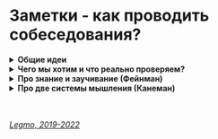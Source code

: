 <h1>Заметки - как проводить собеседования?</h1>

[//]: # (Общие идеи)
<details><summary><b>Общие идеи</b></summary><p>

- Тестовое задание давать до собеседования 
  - На собеседование обсуждаем - почему сделал так, зачем это и т.д.
- Тестовое задание должно быть ограничено по времени (разумные рамки)
  - Влад Головач: никогда не стоит задача «сделать лучший дизайн». Стоит задача «сделать лучший дизайн за определенное время при определенном бюджете». Это разные вещи.
- При подготовке вопросов не используй русские статьи
  - Соискатель использует их же для подготовки. 
  - Если используешь статьи - бери англоязычные, и только за последние пару лет.
- Если спрашиваешь теоретические вопросы - спрашивай фундаментальные вещи
    - Как работает движок JS?
    - Как браузер отрисовывает страницу (Parsing, layout, paintnig...)
- Задавай общие вопросы на глубокое понимание 
  - Как вы понимаете — что значит "архитектура фронтенда"?
  - Зачем в REST (и HTTP) вообще ввели разные методы? Почему не передавать всё одним-двумя методами, ну например GET и POST?
  - Зачем нам так много разных html-тэгов?
  - Какие есть проблемы у Redux?
  - Какие есть альтернативы у Virtual DOM? Что использовалось до его появления? (`dirty checking`...)
- Полезно спрашивать "Что нового/полезного появилось в технологии Х за этот и прошлый год"?
  - показывает насколько человек сейчас погружен в тему, есть ли энтузиазм и т.д.
- Ещё примеры вопросов на вовлеченность в современные проблемы IT
  - какие современные альтернативы у формата JSON (Message Pack)
  - какие современные альтернативы у формата JPEG (WebP, AVIF)
  - какие новые подходы к архитектуре фронтенда появились за последние несколько лет? (на 2022 это, например, Feature Driven Architecture (FDA, 2018) и Feature Sliced Design (FSD, 2018))
- Теоретическое знание "Что такое замыкание" вообще не гарантирует что человек сможет применить его на практике и узнает
  когда с ним столкнётся. 
    - дать пример кода и спросить — что тут происходит? Почему? Что случится если изменить так? Как изменить чтоб работало эдак?
    - три основных уровня:
      - знаю теоретически
      - могу узнать в коде, если встречу
      - пойму что этот приём надо использовать при решении реальной задачи
- Если даешь `live coding` — давай реальные задачки.
  - Ищешь React-разработчика — дай задачку на доработку React-компонента, а не на алгоритм поиска чисел Фибоначчи.
  - Если так сильно хочешь проверить замыкания и т.д. — интегрируй их в задачу связанную с React.
- Описывай ситуации и проверяй как человек думает
  - надо сделать то-то. Как вы это сделаете?
  - есть работающая программа, поменяем в ней вот это - что произойдёт? 
  - например: что будет если в этом методе жизненного цикла поменять то-то
- Проверяй как человек называет переменные.
- Проверяй как человек ищет ошибки и отлаживает/дебажит
  - даёшь кусок когда. Этот код делал то-то, в нём есть ошибки, найдите их
- Если человек ответил неверно — он сбивается. Даже если вина не его (например вопрос был сформирован некорректно). Несколько неверных ответов - совсем зависнет. После нескольких ошибок лучше давать вопросы попроще, чтоб он собеседуемый немного выдохнул и почувствовал себя увереннее.
- 
- Хорошо бы до собеседования определиться со списком требований, на которые будешь обращать внимание 
  - теоретические знания (в каких сферах?)
  - навыки кодирования (что оцениваем - скорость, изящество решений, понятность кода...)
  - навыки общения (что надо - умение сгладить конфликт; критиковать не обижая; пробивная сила; умение понять проблему собеседника..)
  - ...
- Вычленить самые частые косяки junior-программистов в твоей команде, и задавать задачки/вопросы на эти темы 
- В процессе собеседования — отмечай результаты кандидата в табличке. Плюс, дописывай свои заметки впечатления сразу после собеседования. Можно будет объективно сравнить данные разных кандидатов.
- Хороший тон — дать обратную связь по результатам собеседования. 
  - «Спасибо, вы крутой и очень нам понравились. Мы пока не готовы сделать вам предложение. Вот ваши результаты...» 
    - были такие-то теоретические вопросы, по ним такие-то баллы; 
    - вот наши заметки по вашему коду (это решил, тут пропустил, тут неочевидные названия переменных...) 
    - вот наша субъективная оценка по soft-skills, вот более конкретные нюансы - что понравилось/смутило).

<br></p>
</details>

[//]: # (Чего мы хотим и что реально проверяем?)
<details><summary><b>Чего мы хотим и что реально проверяем?</b></summary><p>

Думаю, основная проблема с современным подходом к найму программистов (интервью и т.д.) лежит в сфере методологии.<br>
Чтобы получить необходимый результат — надо его чётко сформулировать.<br>
Каких специалистов мы ищем? Почему нужны именно эти качества? Как их проверить?
<br>
<br>

**Тезис**

Все проводят интервью и задают одни и те же вопросы/задачки потому что «так принято».<br>
По факту это далеко не самый эффективный способ отбора/поиска кандидатов.<br> 
Просто к нем привыкли, всем лень анализировать ситуацию и подбирать подход для решения своих конкретных задач.<br>
Пример альтернативного подхода — [учебная программа](https://vc.ru/hr/304764-kak-my-sdelali-besplatnuyu-programmu-obucheniya-veb-razrabotke-i-trudoustroili-60-vypusknikov) компании «MetaLamp»
<br>
<br>

**Как работает сейчас**

На интервью мы отбираем людей которые:
- хорошо проходят интервью — имеют опыт собеседований, не волнуются, умеют говорить...
- могут повторить куски теории из учебника — понимание проверяется редко, обычно достаточно «заучивания»
- могут быстро «щёлкать» традиционные задачки с LeetCode
- хотят устроиться на эту должность (основная причина, почему метод интервью работает — случайно могут попасться адекватные специалисты, которые смогли пройти интервью)
  <br>
  <br>

**Про эффективность интервью как метода подбора персонала**

Сейчас эффективность отбора кандидатов на интервью на 90% зависит от собеседующего. Если он крут и «чувствует» что человек подходит — то есть шанс что он наймёт подходящего специалиста.<br>
Т.е. сейчас это не про «эффективность системы отбора», а про «навык распознавания» подходящих людей в процессе общения.

Чем-то похоже на историю с эффективными методами психотерапии. <br>
В паре слов: методов психотерапии очень много, и некоторые исходят из диаметрально противоположных концепций относительно структуры человеческой психики.

Провели масштабное научное исследование — международная организации более 10 лет анализировала эффективность работы сотен психотерапевтов по всему миру. Хотели выяснить, какой метод психотерапии даёт больший процент излечений. Выяснилось что все методы дают примерно одинаковые результаты (в рамках статистической погрешности).

Но есть один фактор, который очень чётко коррелирует с эффективностью лечения. Чем больше часов практики у психотерапевта, тем эффективнее он помогает людям. Неважно каким методом.

Кажется, с интервью та же история — если для подбора персонала мы используем интервью, то важна не его структура, не вопросы, и т.д. Важен человек, который проводит интервью — сможет ли он «почувствовать» нужного кандидата, или нет.
<br>
<br>

**Варианты решения**

Перед поиском-отбором кандидатов надо понять:
- Какие качества нам нужны?
    - например «ответственность»
- В чём будет проявляться это качество?
    - как проявляется ответственность в ситуации Х (с нашей точки зрения)?
    - человек срочно бежит к начальству и сообщает о проблеме?
    - человек начинает решать проблему сам, не дергая начальство?
    - человек не отвлекается от своей работы, потому что эту проблему должны решать другие специалисты и «им виднее»?
    - При определенных условиях каждое из этих решений может быть правильным. Надо разобраться, чего хотим мы — и под эти требования искать человека.
- Как проверить это качество у кандидата?
    - каким образом проверить ответственность?
    - описать ситуацию на словах и проверить что человек сделает?
    - реально поставить в сложную ситуацию и посмотреть на реакцию?
    - показать как кто-то ведёт себя в этой ситуации (например фрагмент из фильма) и пропросить прокомментировать, что соискатель думает об увиденном?
    - ...

Надо понять чего и зачем мы хотим, каких людей ищем.
- Нужен крутой опытный программист? 
  - Ты не проверишь это на интервью. 
  - Надо смотреть код человека, зная какая задача ему ставилась, сколько времени и ресурсов было потрачено. 
  - Причём это должен быть большой код, не пара функций.
- Нужен толковый джун, который обладает минимальной базой и быстро учится?
  - Проведи серию бесплатных он-лайн уроков, в конце дай практическое задание на пройденный материал (ограниченное по времени). 
  - Те кто хорошо усвоили новое и успешно решили задание — отличные кандидаты.
- Нужен человек который будет учить других? С навыками преподавания и глубокими теоретическими знаниями?
  - За полчаса до интервью дай ему какую-то фундаментальную тему (например «Архитектура фронтенда») и попроси подготовить лекцию на 20 минут.
    - Послушай как он объясняет, насколько глубокое и ясное понимание у него самого. Задай «дурацких» вопросов, наводящих на серьёзные проблемы
- Нужен человек который хорошо проводит code-review и умеет выстраивать коммуникации в команде?
  - дай ему на ревью кусок кода с ошибками
  - устрой стресс-интервью со сложным клиентом

<br></p>
</details>

[//]: # (Про знание и заучивание. Фейнман)
<details><summary><b>Про знание и заучивание (Фейнман)</b></summary><p>

**Фейнман про физику в Бразилии.(«Вы наверное шутите мистер Фейман?»)**

Я обнаружил кое-что еще, - продолжал я. - Hаугад листая страницы и останавливаясь в любом произвольно выбранном месте, я могу показать вам, почему это не наука, а заучивание во всех случаях, без исключения. Я рискну прямо сейчас, в этой аудитории перелистать страницы, остановиться в произвольном месте, прочитать и показать вам.

Так я и сделал. Тррррр-ап - мой палец остановился на какой-то странице, и я начал читать: "Триболюминесценция. Триболюминесценция - это излучение света раздробленными кристаллами...".

Я сказал: "Вот, пожалуйста. Есть здесь наука? Hет! Здесь есть только толкование одного слова при помощи других слов. Здесь ни слова не сказано о природе: какие кристаллы испускают свет, если их раздробить? Почему они испускают свет? Вы можете представить, чтобы хоть один студент пошел домой и попробовал это проверить? Они не могут. Hо если бы вместо этого вы написали: "Если взять кусок сахара и в темноте расколоть его щипцами, вы увидите голубоватую вспышку. То же самое происходит и с некоторыми другими кристаллами. Hикто не знает, почему. Это явление называется триболюминесценцией. Тогда кто-нибудь проделал бы это дома, и это было бы изучением природы". Я использовал для доказательства этот пример, но мог взять и любой другой, - вся книга была такая.

- [Остальное здесь](https://andrew-vasilkov.livejournal.com/69467.html)

<br></p>

</details>

[//]: # (Про две системы мышления. Канеман)
<details><summary><b>Про две системы мышления (Канеман)</b></summary><p>

Дорофеев М «Джедайские техники. Как воспитать свою обезьяну, опустошить инбокс и сберечь мыслетопливо»

Согласно модели Канемана, наше сознание – это две системы, в его книге они так и называются: Система 1 и Система 2. Информация, поступающая в наш мозг от органов чувств, попадает в Систему 1, которая работает автоматически и почти «бесплатно» с точки зрения энергетических затрат. Система 1 вырабатывает определенное решение и передает это
       решение Системе 2. Система 2 – это наше медленное, но умное мышление. В отличие от Системы 1, она способна решать
       сложные задачи, но на этом ее преимущества заканчиваются. Система 2 – тяжелый, ленивый и неповоротливый
       инструмент. Получив от Системы 1 вариант решения, Система 2 может вмешаться, заменив его на другое, а может и
       оставить это решение в первоначальном виде и выдать его в качестве окончательного в виде нервных импульсов,
       которые уже заставят наше тело шевелиться, а сознание – думать «в определенную сторону».

Для иллюстрации подобной архитектуры мышления Канеман использовал простые задачки (многие из них вы могли
  встречать на собеседованиях). Попробуйте проследить за тем, как рождается в вашей голове решение такой задачи:
  - Бейсбольная бита и мяч вместе стоят 1 доллар 10 центов.
  - Бейсбольная бита дороже мяча на 1 доллар.
  - Сколько стоит мяч?

Правда же, первой вашей мыслью было: «10 центов», а потом уже в голову пришел правильный ответ? Если вы и сейчас
  считаете, что мяч стоит 10 центов, рекомендую отложить книгу, взять лист бумаги, ручку и попробовать честно решить
  эту задачу.

«10 центов» – ответ, который дает быстрое мышление. Получив его, вы, скорее всего, осознали, что ответ неверен и
  нужно честно и аккуратно вычислить правильный. Также наверняка вы ощутили, что начинать вычисления не очень-то
  хочется. Это не потому, что вы постарели и поглупели. Несмотря на то что Система 2 – самая мудрая наша часть,
  лишний раз она включаться не захочет. Нужен веский повод для того, чтобы она начала работать, например
  собеседование. Мало того, само по себе начало медленного мышления – момент не очень приятный, а потому мы
  подсознательно стараемся делать это как можно реже. Да-да, если говорить совсем простым языком, думать – больно
  или как минимум не очень приятно. Именно поэтому мы стараемся не делать этого слишком часто...

**Такое ощущение, что на собеседованиях мы исследуем у кандидата свойства Системы 2 (медленного мышления) в то
  время как после выхода на работу, адаптировавшись, человек начинает работать преимущественно Системой 1 (быстрым
  мышлением). Знакомо ощущение, будто вы собеседовали другого человека?**

<br></p>
</details>

<br> 
<br> 

*[Legmo, 2019-2022](https://github.com/Legmo/notes/)*